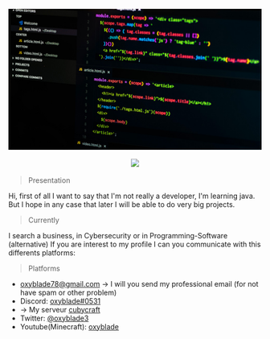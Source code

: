 ![banner](https://github.com/oxyblade-1/oxyblade-1/blob/main/banner.jpg)

<p style="margin: 15px;" align="center">
    <img src="https://readme-typing-svg.herokuapp.com?duration=2000&color=16EB27&center=true&vCenter=true&lines=developer+beginner;music+addict;minecraft+for+life">
</p>

> Presentation

Hi, first of all I want to say that I'm not really a developer, I'm learning java.
But I hope in any case that later I will be able to do very big projects.

> Currently

I search a business, in Cybersecurity or in Programming-Software (alternative)
If you are interest to my profile I can you communicate with this differents platforms:

> Platforms

* oxyblade78@gmail.com -> I will you send my professional email (for not have spam or other problem)
* Discord: [oxyblade#0531](https://discord.com/)
* -> My serveur [cubycraft](https://discord.gg/tCss7Yk9sm)
* Twitter: [@oxyblade3](https://twitter.com/search?q=%40oxyblade3&src=recent_search_click)
* Youtube(Minecraft): [oxyblade](https://www.youtube.com/channel/UCVtMja7RcbtMo_gi515fPww/videos)


